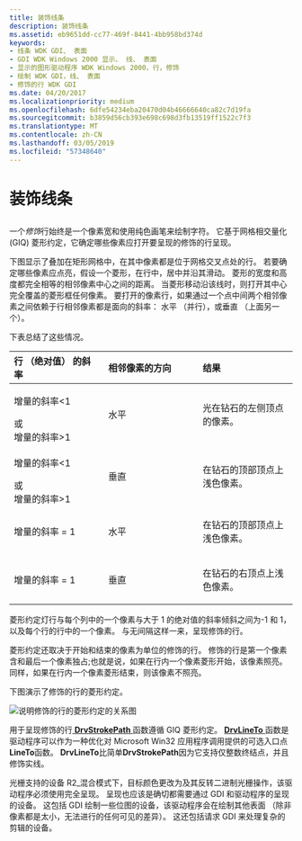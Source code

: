 ```yaml
---
title: 装饰线条
description: 装饰线条
ms.assetid: eb9651dd-cc77-469f-8441-4bb958bd374d
keywords:
- 线条 WDK GDI、 表面
- GDI WDK Windows 2000 显示、 线、 表面
- 显示的图形驱动程序 WDK Windows 2000，行，修饰
- 绘制 WDK GDI，线、 表面
- 修饰的行 WDK GDI
ms.date: 04/20/2017
ms.localizationpriority: medium
ms.openlocfilehash: 6dfe54234eba20470d04b46666640ca82c7d19fa
ms.sourcegitcommit: b3859d56cb393e698c698d3fb13519ff1522c7f3
ms.translationtype: MT
ms.contentlocale: zh-CN
ms.lasthandoff: 03/05/2019
ms.locfileid: "57348640"
---
```

# <a name="cosmetic-lines"></a>装饰线条


## <span id="ddk_cosmetic_lines_gg"></span><span id="DDK_COSMETIC_LINES_GG"></span>


一个*修饰*行始终是一个像素宽和使用纯色画笔来绘制字符。 它基于网格相交量化 (GIQ) 菱形约定，它确定哪些像素应打开要呈现的修饰的行呈现。

下图显示了叠加在矩形网格中，在其中像素都是位于网格交叉点处的行。 若要确定哪些像素应点亮，假设一个菱形，在行中，居中并沿其滑动。 菱形的宽度和高度都完全相等的相邻像素中心之间的距离。 当菱形移动沿该线时，则打开其中心完全覆盖的菱形框任何像素。 要打开的像素行，如果通过一个点中间两个相邻像素之间依赖于行相邻像素都是面向的斜率： 水平 （并行），或垂直 （上面另一个）。

下表总结了这些情况。

<table>
<colgroup>
<col width="33%" />
<col width="33%" />
<col width="33%" />
</colgroup>
<thead>
<tr class="header">
<th align="left">行 （绝对值） 的斜率</th>
<th align="left">相邻像素的方向</th>
<th align="left">结果</th>
</tr>
</thead>
<tbody>
<tr class="odd">
<td align="left"><p>增量的斜率&lt;1</p>
<div>
 
</div>
或
<div>
 
</div>
增量的斜率&gt;1</td>
<td align="left"><p>水平</p></td>
<td align="left"><p>光在钻石的左侧顶点的像素。</p></td>
</tr>
<tr class="even">
<td align="left"><p>增量的斜率&lt;1</p>
<div>
 
</div>
或
<div>
 
</div>
增量的斜率&gt;1</td>
<td align="left"><p>垂直</p></td>
<td align="left"><p>在钻石的顶部顶点上浅色像素。</p></td>
</tr>
<tr class="odd">
<td align="left"><p>增量的斜率 = 1</p></td>
<td align="left"><p>水平</p></td>
<td align="left"><p>在钻石的顶部顶点上浅色像素。</p></td>
</tr>
<tr class="even">
<td align="left"><p>增量的斜率 = 1</p></td>
<td align="left"><p>垂直</p></td>
<td align="left"><p>在钻石的右顶点上浅色像素。</p></td>
</tr>
</tbody>
</table>

 

菱形约定灯行与每个列中的一个像素与大于 1 的绝对值的斜率倾斜之间为-1 和 1，以及每个行的行中的一个像素。 与无间隔这样一来，呈现修饰的行。

菱形约定还取决于开始和结束的像素为单位的修饰的行。 修饰的行是第一个像素含和最后一个像素独占;也就是说，如果在行内一个像素菱形开始，该像素照亮。 同样，如果在行内一个像素菱形结束，则该像素不照亮。

下图演示了修饰的行的菱形约定。

![说明修饰的行的菱形约定的关系图](images/102-01b.png)

用于呈现修饰的行[ **DrvStrokePath** ](https://msdn.microsoft.com/library/windows/hardware/ff556316)函数遵循 GIQ 菱形约定。 [ **DrvLineTo** ](https://msdn.microsoft.com/library/windows/hardware/ff556245)函数是驱动程序可以作为一种优化对 Microsoft Win32 应用程序调用提供的可选入口点**LineTo**函数。 **DrvLineTo**比简单**DrvStrokePath**因为它支持仅整数终结点，并且修饰实线。

光栅支持的设备 R2\_混合模式下，目标颜色更改为及其反转二进制光栅操作，该驱动程序必须使用完全呈现。 呈现也应该是确切都需要通过 GDI 和驱动程序的呈现的设备。 这包括 GDI 绘制一些位图的设备，该驱动程序会在绘制其他表面 （除非像素都是太小，无法进行的任何可见的差异）。 这还包括请求 GDI 来处理复杂的剪辑的设备。

 

 





